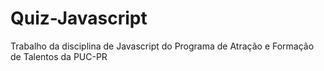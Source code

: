 # Quiz-Javascript
Trabalho da disciplina de Javascript do Programa de Atração e Formação de Talentos da PUC-PR
